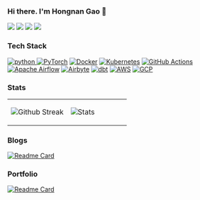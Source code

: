 <!-- Please don't remove this: Grab your social icons from https://github.com/carlsednaoui/gitsocial -->

### Hi there. I'm Hongnan Gao 👋

<!--
**gao-hongnan/gao-hongnan** is a ✨ _special_ ✨ repository because its `README.md` (this file) appears on your GitHub profile.
-->

[![](https://img.shields.io/badge/Email-ea4335?style=flat&logo=gmail&logoColor=ffffff)](mailto:hongnangao@gmail.com)
[![](https://img.shields.io/badge/LinkedIn-0a66C2?style=flat&logo=linkedin)](https://www.linkedin.com/in/gao-hongnan)
[![](https://img.shields.io/badge/Kaggle-003e54?style=flat&logo=kaggle)](https://www.kaggle.com/reighns)
[![](https://img.shields.io/badge/Blogger-FF5722?style=flat&logo=blogger&logoColor=white)](https://gao-hongnan.github.io/gaohn-dsa/)

### Tech Stack

<a href="https://www.python.org" target="_blank"> <img src="https://img.shields.io/badge/Python-14354C?style=for-the-badge&logo=python&logoColor=white" alt="python" /> </a>
<a href="https://pytorch.org/" target="_blank"> <img alt="PyTorch" src="https://img.shields.io/badge/PyTorch-%23EE4C2C.svg?style=for-the-badge&logo=PyTorch&logoColor=white" /></a>
<a href="https://www.docker.com/" target="_blank"> <img alt="Docker" src="https://img.shields.io/badge/docker-%230db7ed.svg?style=for-the-badge&logo=docker&logoColor=white"/></a>
<a href="https://kubernetes.io/" target="_blank"> <img alt="Kubernetes" src="https://img.shields.io/badge/kubernetes-%23326ce5.svg?style=for-the-badge&logo=kubernetes&logoColor=white"/></a>
<a href="https://github.com/features/actions" target="_blank"> <img alt="GitHub Actions" src="https://img.shields.io/badge/GitHub%20Actions-2088FF?style=for-the-badge&logo=github-actions&logoColor=white"/></a>
<a href="https://airflow.apache.org/" target="_blank"> <img alt="Apache Airflow" src="https://img.shields.io/badge/Apache%20Airflow-%23017CEE.svg?style=for-the-badge&logo=apache-airflow&logoColor=white"/></a>
<a href="https://airbyte.io/" target="_blank"> <img alt="Airbyte" src="https://img.shields.io/badge/Airbyte-%230099CD.svg?style=for-the-badge&logo=Airbyte&logoColor=white"/></a>
<a href="https://www.getdbt.com/" target="_blank"> <img alt="dbt" src="https://img.shields.io/badge/dbt-%23F01F7A.svg?style=for-the-badge&logo=dbt&logoColor=white"/></a>
<a href="https://aws.amazon.com/" target="_blank"> <img alt="AWS" src="https://img.shields.io/badge/Amazon%20AWS-%23FF9900.svg?style=for-the-badge&logo=amazon-aws&logoColor=white"/></a>
<a href="https://cloud.google.com/" target="_blank"> <img alt="GCP" src="https://img.shields.io/badge/Google%20Cloud-%234285F4.svg?style=for-the-badge&logo=google-cloud&logoColor=white"/></a>

### Stats

<table width="100%">
<tr>
<td width="50%">

![Github Streak](https://github-readme-streak-stats.herokuapp.com/?user=gao-hongnan&theme=onedark)

</td>
<td width="50%">

![Stats](https://github-readme-stats.vercel.app/api?username=gao-hongnan&show_icons=true&theme=onedark)

</td>
</tr>
</table>


### Blogs

[![Readme Card](https://github-readme-stats.vercel.app/api/pin/?username=gao-hongnan&repo=gaohn-dsa&theme=radical)](https://gao-hongnan.github.io/gaohn-dsa/)

### Portfolio

[![Readme Card](https://github-readme-stats.vercel.app/api/pin/?username=gao-hongnan&repo=gaohn-dsa&theme=radical)]([https://gao-hongnan.github.io/gaohn-dsa/](https://github.com/gao-hongnan/TheBareOps)https://github.com/gao-hongnan/TheBareOps)


